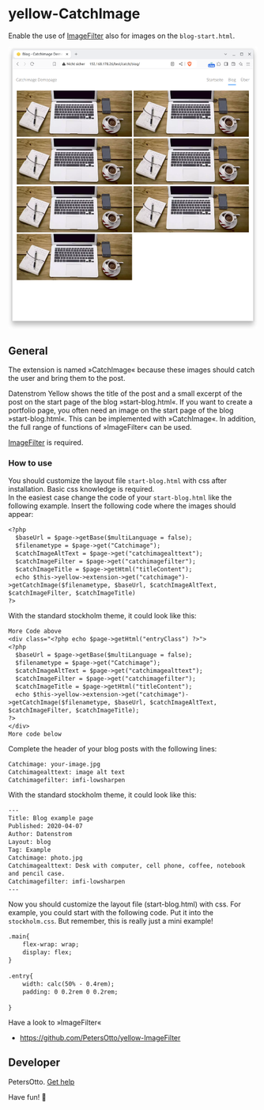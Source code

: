 # yellow-CatchImage
Enable the use of [ImageFilter](https://github.com/PetersOtto/yellow-ImageFilter) also for images on the `blog-start.html`.

<p align="center"><img src="screenshot-catchimage.png?raw=true" alt="Bildschirmfoto"></p>

## General

The extension is named »CatchImage« because these images should catch the user and bring them to the post.

Datenstrom Yellow shows the title of the post and a small excerpt of the post on the start page of the blog »start-blog.html«.
If you want to create a portfolio page, you often need an image on the start page of the blog »start-blog.html«.
This can be implemented with »CatchImage«. In addition, the full range of functions of »ImageFilter« can be used. 

[ImageFilter](https://github.com/PetersOtto/yellow-ImageFilter) is required.

### How to use

You should customize the layout file `start-blog.html` with css after installation. Basic css knowledge is required.  
In the easiest case change the code of your `start-blog.html` like the following example. Insert the following code where the images should appear: 

```
<?php 
  $baseUrl = $page->getBase($multiLanguage = false); 
  $filenametype = $page->get("Catchimage"); 
  $catchImageAltText = $page->get("catchimagealttext"); 
  $catchImageFilter = $page->get("catchimagefilter"); 
  $catchImageTitle = $page->getHtml("titleContent"); 
  echo $this->yellow->extension->get("catchimage")->getCatchImage($filenametype, $baseUrl, $catchImageAltText, $catchImageFilter, $catchImageTitle)
?>
```

With the standard stockholm theme, it could look like this:

```
More Code above
<div class="<?php echo $page->getHtml("entryClass") ?>">
<?php 
  $baseUrl = $page->getBase($multiLanguage = false);
  $filenametype = $page->get("Catchimage"); 
  $catchImageAltText = $page->get("catchimagealttext"); 
  $catchImageFilter = $page->get("catchimagefilter");
  $catchImageTitle = $page->getHtml("titleContent");
  echo $this->yellow->extension->get("catchimage")->getCatchImage($filenametype, $baseUrl, $catchImageAltText, $catchImageFilter, $catchImageTitle);
?>
</div>
More code below

```

Complete the header of your blog posts with the following lines:
```
Catchimage: your-image.jpg
Catchimagealttext: image alt text
Catchimagefilter: imfi-lowsharpen

```

With the standard stockholm theme, it could look like this:

```
---
Title: Blog example page
Published: 2020-04-07
Author: Datenstrom
Layout: blog
Tag: Example
Catchimage: photo.jpg
Catchimagealttext: Desk with computer, cell phone, coffee, notebook and pencil case.
Catchimagefilter: imfi-lowsharpen
---
```

Now you should customize the layout file (start-blog.html) with css. For example, you could start with the following code. Put it into the `stockholm.css`. But remember, this is really just a mini example!

```
.main{
    flex-wrap: wrap;
    display: flex;
}

.entry{
    width: calc(50% - 0.4rem);
    padding: 0 0.2rem 0 0.2rem;
    
}
```

Have a look to »ImageFilter«
* https://github.com/PetersOtto/yellow-ImageFilter

## Developer
PetersOtto. [Get help](https://datenstrom.se/yellow/help/)

Have fun! &#129395;
